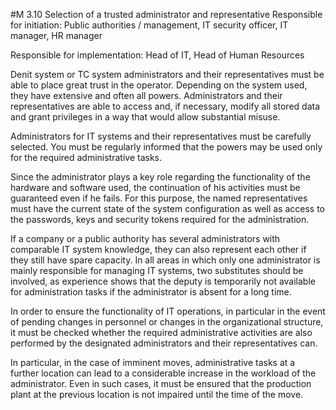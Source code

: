 #M 3.10 Selection of a trusted administrator and representative
Responsible for initiation: Public authorities / management, IT security officer, IT manager, HR manager

Responsible for implementation: Head of IT, Head of Human Resources

Denit system or TC system administrators and their representatives must be able to place great trust in the operator. Depending on the system used, they have extensive and often all powers. Administrators and their representatives are able to access and, if necessary, modify all stored data and grant privileges in a way that would allow substantial misuse.

Administrators for IT systems and their representatives must be carefully selected. You must be regularly informed that the powers may be used only for the required administrative tasks.

Since the administrator plays a key role regarding the functionality of the hardware and software used, the continuation of his activities must be guaranteed even if he fails. For this purpose, the named representatives must have the current state of the system configuration as well as access to the passwords, keys and security tokens required for the administration.

If a company or a public authority has several administrators with comparable IT system knowledge, they can also represent each other if they still have spare capacity. In all areas in which only one administrator is mainly responsible for managing IT systems, two substitutes should be involved, as experience shows that the deputy is temporarily not available for administration tasks if the administrator is absent for a long time.

In order to ensure the functionality of IT operations, in particular in the event of pending changes in personnel or changes in the organizational structure, it must be checked whether the required administrative activities are also performed by the designated administrators and their representatives can.

In particular, in the case of imminent moves, administrative tasks at a further location can lead to a considerable increase in the workload of the administrator. Even in such cases, it must be ensured that the production plant at the previous location is not impaired until the time of the move.



